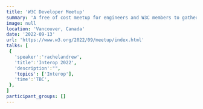 ```yaml
---
title: 'W3C Developer Meetup'
summary: 'A free of cost meetup for engineers and W3C members to gather for an evening of demonstrations, presentations, and discussions with the W3C community'
image: null
location: 'Vancouver, Canada'
date: '2022-09-13'
url: 'https://www.w3.org/2022/09/meetup/index.html'
talks: [
 {
   'speaker':'rachelandrew',
   'title':'Interop 2022',
   'description':"",
   'topics': ['Interop'],
   'time':'TBC',
 },
]
participant_groups: []
---
```


